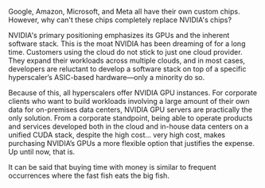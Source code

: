 Google, Amazon, Microsoft, and Meta all have their own custom chips. 
However, why can't these chips completely replace NVIDIA's chips? 

NVIDIA's primary positioning emphasizes its GPUs and the inherent software stack. 
This is the moat NVIDIA has been dreaming of for a long time. Customers using the cloud do not stick to just one cloud provider. 
They expand their workloads across multiple clouds, and in most cases, developers are reluctant to develop a software stack on top of a specific hyperscaler’s ASIC-based hardware—only a minority do so. 

Because of this, all hyperscalers offer NVIDIA GPU instances. 
For corporate clients who want to build workloads involving a large amount of their own data for on-premises data centers, NVIDIA GPU servers are practically the only solution. 
From a corporate standpoint, being able to operate products and services developed both in the cloud and in-house data centers on a unified CUDA stack, 
despite the high cost... very high cost, makes purchasing NVIDIA’s GPUs a more flexible option that justifies the expense. 
Up until now, that is.

It can be said that buying time with money is similar to frequent occurrences where the fast fish eats the big fish.
